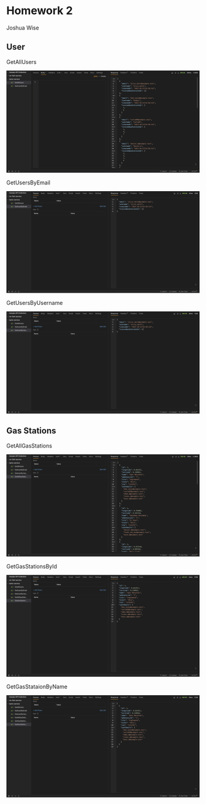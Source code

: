 # Homework 2

Joshua Wise

## User

GetAllUsers

![Get All Users](./images/GetAllUsers.png)

GetUsersByEmail

![Get Users by Email](./images/GetUserByEmail.png)

GetUsersByUsername

![Get Users by Username](./images/GetuserByUsername.png)

## Gas Stations

GetAllGasStations

![Get All Gas Stations](./images/GetAllGasStations.png)

GetGasStationsById

![Get Gas Station by Id](./images/GetGasStataionById.png)

GetGasStataionByName

![GetGasStataionByName](./images/GetGasStationByName.png)
